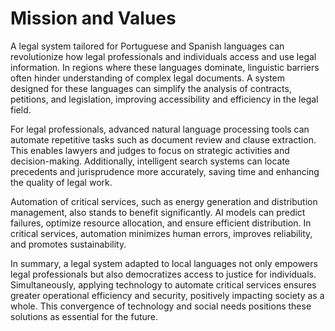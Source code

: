 # Mission and Values

A legal system tailored for Portuguese and Spanish languages can revolutionize how legal professionals and individuals access and use legal information. In regions where these languages dominate, linguistic barriers often hinder understanding of complex legal documents. A system designed for these languages can simplify the analysis of contracts, petitions, and legislation, improving accessibility and efficiency in the legal field.

For legal professionals, advanced natural language processing tools can automate repetitive tasks such as document review and clause extraction. This enables lawyers and judges to focus on strategic activities and decision-making. Additionally, intelligent search systems can locate precedents and jurisprudence more accurately, saving time and enhancing the quality of legal work.

Automation of critical services, such as energy generation and distribution management, also stands to benefit significantly. AI models can predict failures, optimize resource allocation, and ensure efficient distribution. In critical services, automation minimizes human errors, improves reliability, and promotes sustainability.

In summary, a legal system adapted to local languages not only empowers legal professionals but also democratizes access to justice for individuals. Simultaneously, applying technology to automate critical services ensures greater operational efficiency and security, positively impacting society as a whole. This convergence of technology and social needs positions these solutions as essential for the future.

